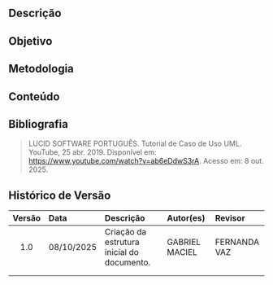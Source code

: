 ## Descrição

## Objetivo

## Metodologia

## Conteúdo

## Bibliografia
>LUCID SOFTWARE PORTUGUÊS. Tutorial de Caso de Uso UML. YouTube, 25 abr. 2019. Disponível em: https://www.youtube.com/watch?v=ab6eDdwS3rA. Acesso em: 8 out. 2025.
## Histórico de Versão

| Versão | Data       | Descrição                                   | Autor(es)     | Revisor         |
|:------:|:-----------|:--------------------------------------------|:--------------|:----------------|
|  1.0   | 08/10/2025 | Criação da estrutura inicial do documento. | GABRIEL MACIEL| FERNANDA VAZ |
|        |            |                                             |               |                 |
|        |            |                                             |               |                 |